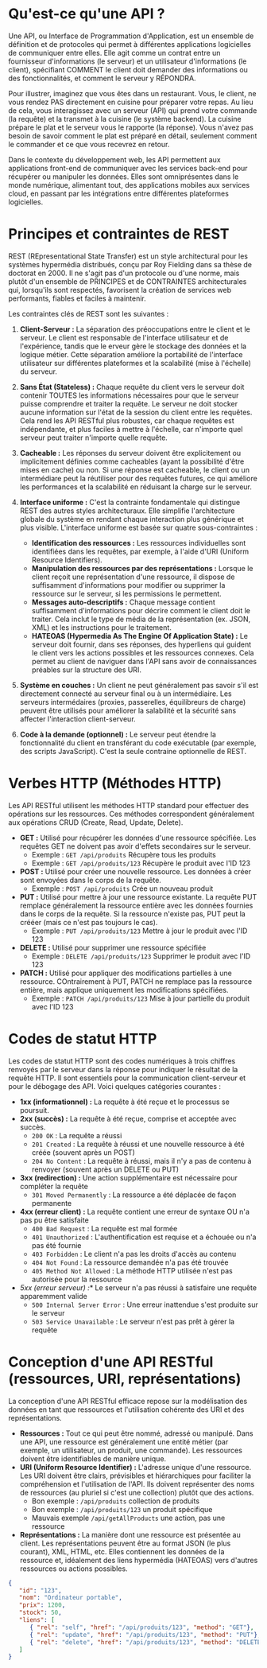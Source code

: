 # Qu'est-ce qu'une API ?

Une API, ou Interface de Programmation d'Application, est un ensemble de définition et de protocoles qui permet à différentes applications logicielles de communiquer entre elles. Elle agit comme un contrat entre un fournisseur d'informations (le serveur) et un utilisateur d'informations (le client), spécifiant COMMENT le client doit demander des informations ou des fonctionnalités, et comment le serveur y RÉPONDRA.

Pour illustrer, imaginez que vous êtes dans un restaurant. Vous, le client, ne vous rendez PAS directement en cuisine pour préparer votre repas. Au lieu de cela, vous interagissez avec un serveur (API) qui prend votre commande (la requête) et la transmet à la cuisine (le système backend). La cuisine prépare le plat et le serveur vous le rapporte (la réponse). Vous n'avez pas besoin de savoir comment le plat est préparé en détail, seulement comment le commander et ce que vous recevrez en retour.

Dans le contexte du développement web, les API permettent aux applications front-end de communiquer avec les services back-end pour récupérer ou manipuler les données. Elles sont omniprésentes dans le monde numérique, alimentant tout, des applications mobiles aux services cloud, en passant par les intégrations entre différentes plateformes logicielles.

# Principes et contraintes de REST

REST (REpresentational State Transfer) est un style architectural pour les systèmes hypermédia distribués, conçu par Roy Fielding dans sa thèse de doctorat en 2000. Il ne s'agit pas d'un protocole ou d'une norme, mais plutôt d'un ensemble de PRINCIPES et de CONTRAINTES architecturales qui, lorsqu'ils sont respectés, favorisent la création de services web performants, fiables et faciles à maintenir.

Les contraintes clés de REST sont les suivantes :
1. **Client-Serveur :** La séparation des préoccupations entre le client et le serveur. Le client est responsable de l'interface utilisateur et de l'expérience, tandis que le erveur gère le stockage des données et la logique métier. Cette séparation améliore la portabilité de l'interface utilisateur sur différentes plateformes et la scalabilité (mise à l'échelle) du serveur.

2. **Sans État (Stateless) :** Chaque requête du client vers le serveur doit contenir TOUTES les informations nécessaires pour que le serveur puisse comprendre et traiter la requête. Le serveur ne doit stocker aucune information sur l'état de la session du client entre les requêtes. Cela rend les API RESTful plus robustes, car chaque requêtes est indépendante, et plus faciles à mettre à l'échelle, car n'importe quel serveur peut traiter n'importe quelle requête.

3. **Cacheable :** Les réponses du serveur doivent être explicitement ou implicitement définies comme cacheables (ayant la possibilité d'être mises en cache) ou non. Si une réponse est cacheable, le client ou un intermédiare peut la réutiliser pour des requêtes futures, ce qui améliore les performances et la scalabilité en réduisant la charge sur le serveur.

4. **Interface uniforme :** C'est la contrainte fondamentale qui distingue REST des autres styles architecturaux. Elle simplifie l'architecture globale du système en rendant chaque interaction plus générique et plus visible. L'interface uniforme est basée sur quatre sous-contraintes :
   * **Identification des ressources :** Les ressources individuelles sont identifiées dans les requêtes, par exemple, à l'aide d'URI (Uniform Resource Identifiers).
   * **Manipulation des ressources par des représentations :** Lorsque le client reçoit une représentation d'une ressource, il dispose de suffisamment d'informations pour modifier ou supprimer la ressource sur le serveur, si les permissions le permettent.
   * **Messages auto-descriptifs :** Chaque message contient suffisamment d'informations pour décrire comment le client doit le traiter. Cela inclut le type de média de la représentation (ex. JSON, XML) et les instructions pour le traitement.
   * **HATEOAS (Hypermedia As The Engine Of Application State) :** Le serveur doit fournir, dans ses réponses, des hyperliens qui guident le client vers les actions possibles et les ressources connexes. Cela permet au client de naviguer dans l'API sans avoir de connaissances préables sur la structure des URI.

5. **Système en couches :** Un client ne peut généralement pas savoir s'il est directement connecté au serveur final ou à un intermédiaire. Les serveurs intermédaires (proxies, passerelles, équilibreurs de charge) peuvent être utilisés pour améliorer la salabilité et la sécurité sans affecter l'interaction client-serveur.

6. **Code à la demande (optionnel) :** Le serveur peut étendre la fonctionnalité du client en transférant du code exécutable (par exemple, des scripts JavaScript). C'est la seule contraine optionnelle de REST.

# Verbes HTTP (Méthodes HTTP)
Les API RESTful utilisent les méthodes HTTP standard pour effectuer des opérations sur les ressources. Ces méthodes correspondent généralement aux opérations CRUD (Create, Read, Update, Delete).
* **GET :** Utilisé pour récupérer les données d'une ressource spécifiée. Les requêtes GET ne doivent pas avoir d'effets secondaires sur le serveur.
   * Exemple : `GET /api/produits` Récupère tous les produits
   * Exemple : `GET /api/produits/123` Récupère le produit avec l'ID 123
* **POST :** Utilisé pour créer une nouvelle ressource. Les données à créer sont envoyées dans le corps de la requête.
   * Exemple : `POST /api/produits` Crée un nouveau produit
* **PUT :** Utilisé pour mettre à jour une ressource existante. La requête PUT remplace généralement la ressource entière avec les données fournies dans le corps de la requête. Si la ressource n'existe pas, PUT peut la crééer (mais ce n'est pas toujours le cas).
   * Exemple : `PUT /api/produits/123` Mettre à jour le produit avec l'ID 123
* **DELETE :** Utilisé pour supprimer une ressource spécifiée
   * Exemple : `DELETE /api/produits/123` Supprimer le produit avec l'ID 123
* **PATCH :** Utilisé pour appliquer des modifications partielles à une ressource. COntrairement à PUT, PATCH ne remplace pas la ressource entière, mais applique uniquement les modifications spécifiées.
   * Exemple : `PATCH /api/produits/123` Mise à jour partielle du produit avec l'ID 123

# Codes de statut HTTP
Les codes de statut HTTP sont des codes numériques à trois chiffres renvoyés par le serveur dans la réponse pour indiquer le résultat de la requête HTTP. Il sont essentiels pour la communication client-serveur et pour le débogage des API. Voici quelques catégories courantes :
* **1xx (informationnel) :** La requête à été reçue et le processus se poursuit.
* **2xx (succès) :** La requête à été reçue, comprise et acceptée avec succès.
   * `200 OK` : La requête a réussi
   * `201 Created` : La requête à réussi et une nouvelle ressource à été créée (souvent après un POST)
   * `204 No Content` : La requête à réussi, mais il n'y a pas de contenu à renvoyer (souvent après un DELETE ou PUT)
* **3xx (redirection) :** Une action supplémentaire est nécessaire pour compléter la requête
   * `301 Moved Permanently` : La ressource a été déplacée de façon permanente
* **4xx (erreur client) :** La requête contient une erreur de syntaxe OU n'a pas pu être satisfaite
   * `400 Bad Request` : La requête est mal formée 
   * `401 Unauthorized` : L'authentification est requise et a échouée ou n'a pas été fournie
   * `403 Forbidden` : Le client n'a pas les droits d'accès au contenu
   * `404 Not Found` :  La ressource demandée n'a pas été trouvée
   * `405 Method Not Allowed` : La méthode HTTP utilisée n'est pas autorisée pour la ressource
* *5xx (erreur serveur) :** Le serveur n'a pas réussi à satisfaire une requête apparemment valide
   * `500 Internal Server Error` : Une erreur inattendue s'est produite sur le serveur
   * `503 Service Unavailable` : Le serveur n'est pas prêt à gérer la requête

# Conception d'une API RESTful (ressources, URI, représentations)
La conception d'une API RESTful efficace repose sur la modélisation des données en tant que ressources et l'utilisation cohérente des URI et des représentations.
* **Ressources :** Tout ce qui peut être nommé, adressé ou manipulé. Dans une API, une ressource est généralement une entité métier (par exemple, un utilisateur, un produit, une commande). Les ressources doivent être identifiables de manière unique.
* **URI (Uniform Resource Identifier) :** L'adresse unique d'une ressource. Les URI doivent être clairs, prévisibles et hiérarchiques pour faciliter la compréhension et l'utilisation de l'API. Ils doivent représenter des noms de ressources (au pluriel si c'est une collection) plutôt que des actions.
   * Bon exemple : `/api/produits` collection de produits
   * Bon exemple : `/api/produits/123` un produit spécifique
   * Mauvais exemple  `/api/getAllProducts` une action, pas une ressource
* **Représentations :** La manière dont une ressource est présentée au client. Les représentations peuvent être au format JSON (le plus courant), XML, HTML, etc. Elles contiennent les données de la ressource et, idéalement des liens hypermédia (HATEOAS) vers d'autres ressources ou actions possibles.
```json
{
   "id": "123",
   "nom": "Ordinateur portable",
   "prix": 1200,
   "stock": 50,
   "liens": [
      { "rel": "self", "href": "/api/produits/123", "method": "GET"},
      { "rel": "update", "href": "/api/produits/123", "method": "PUT"},
      { "rel": "delete", "href": "/api/produits/123", "method": "DELETE"},
   ]
}
```